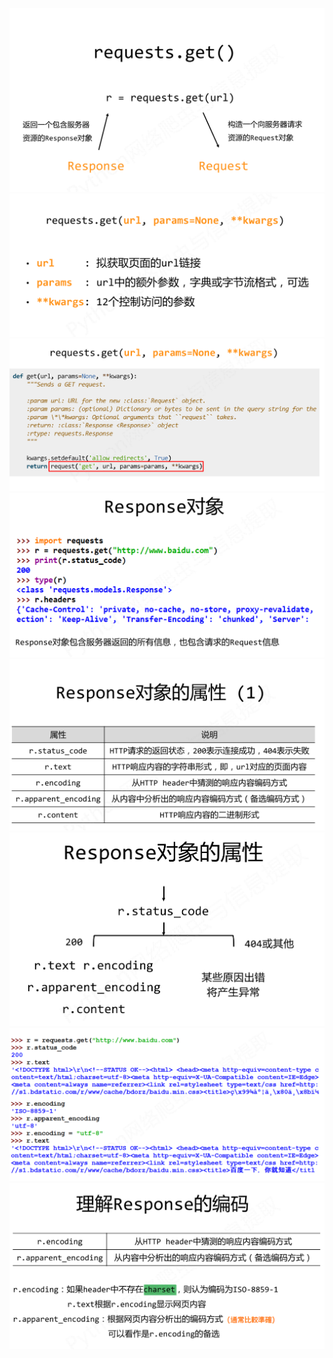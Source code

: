 ![](.request庫_images/5f00d2df.png)
![](.request庫_images/92eb6783.png)
![](.request庫_images/37d64096.png)
![](.request庫_images/22b5213b.png)
![](.request庫_images/a17257c5.png)
![](.request庫_images/754b9f6c.png)
![](.request庫_images/b800c2e6.png)
![](.request庫_images/f4c14fcd.png)
